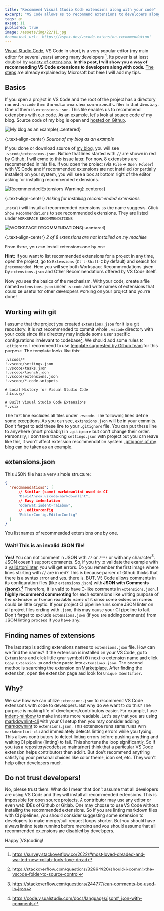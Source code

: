```yaml
---
title: "Recommend Visual Studio Code extensions along with your code"
excerpt: "VS Code allows us to recommend extensions to developers along with code."
tags: en
axseq: 11
published: true
image: /assets/img/22/11.jpg
#canonical_url: 'https://asynx.dev/vscode-extension-recommendation'
---
```


[Visual Studio Code](https://code.visualstudio.com/), VS Code in short, is a
very popular editor (my main editor for several years) among many developers
[^1f]. Its power is at least doubled by [variety of
extensions](https://marketplace.visualstudio.com/vscode). **In this post, I will
show you a way of recommending VS Code extensions to developers along with
code.** [The
steps](https://code.visualstudio.com/docs/editor/extension-marketplace) are
already explained by Microsoft but here I will add my tips.

## Basics

If you open a project in VS Code and the root of the project has a directory
named `.vscode` then the editor searches some specific files in that directory.
One of them is `extensions.json`. This file enables us to recommend extensions
with our code. As an example, let's look at source code of my blog. Source code
of my blog is open and [hosted on Github](https://github.com/alperyazar/home).

![My blog as an example](/assets/img/22/11-1.png){:.centered}

{:.text-align-center}
*Source of my blog as an example*

If you clone or download source of [my
blog](https://github.com/alperyazar/home), you will see
`.vscode/extensions.json`. Notice that lines started with `//` are shown in red
by Github, I will come to this issue later. For now, 8 extensions are
recommended in this file. If you open the project (via `File` → `Open Folder`)
with VS Code and if recommended extensions are not installed (or partially
installed) on your system, you will see a box at bottom right of the editor
asking for installing recommended extensions.

![Recommended Extensions Warning](/assets/img/22/11-2.jpeg){:.centered}

{:.text-align-center}
*Asking for installing recommended extensions*

`Install` will install all recommended extensions as the name suggests. Click
`Show Recommendations` to see recommended extensions. They are listed under
`WORKSPACE RECOMMENDATIONS`

![WORKSPACE RECOMMENDATIONS](/assets/img/22/11-3.png){:.centered}

{:.text-align-center}
*2 of 8 extensions are not installed on my machine*

From there, you can install extensions one by one.

**Hint:** If you want to list recommended extensions for a project in any time,
open the project, go to `Extensions` (`Ctrl-Shift-X` by default) and search for
`@recommended`. Here you will see both Workspace Recommendations given by
`extensions.json` and Other Recommendations offered by VS Code itself.

Now you see the basics of the mechanism. With your code, create a file named
`extensions.json` under `.vscode` and write names of extensions that could be
useful for other developers working on your project and you're done!

## Working with git

I assume that the project you created `extensions.json` for it is a git
repository. It is not recommended to commit whole `.vscode` directory with your
code since this directory may include some user specific configurations
irrelevant to codebase[^2f]. We should add some rules to `.gitignore`. I
recommend to use [template suggested by Github
team](https://github.com/github/gitignore/blob/main/Global/VisualStudioCode.gitignore)
for this purpose. The template looks like this:

```text
.vscode/*
!.vscode/settings.json
!.vscode/tasks.json
!.vscode/launch.json
!.vscode/extensions.json
!.vscode/*.code-snippets

# Local History for Visual Studio Code
.history/

# Built Visual Studio Code Extensions
*.vsix
```

The first line excludes all files under `.vscode`. The following lines define
some exceptions. As you can see, `extensions.json` will be in your commits.
Don't forget to add these line to your `.gitignore` file. You can put these line
to anywhere (most probably) in `.gitignore` but don't change their order.
Personally, I don't like tracking `settings.json` with project but you can leave
like this, it won't affect extension recommendation system. [.gitignore of my
blog](https://github.com/alperyazar/home/blob/master/.gitignore) can be taken as
an example.

## extensions.json

This JSON file has a very simple structure:

```json
{
  "recommendations": [
      // Similar (same) markdownlint used in CI
      "DavidAnson.vscode-markdownlint",
      // Easy indentation
      "oderwat.indent-rainbow",
      // .editorconfig
      "EditorConfig.EditorConfig"
  ]
}
```

You list names of recommended extensions one by one.

### Wait! This is an invalid JSON file!

**Yes!** You can not comment in JSON with `//` or `/**/` or with any
character[^3f]. JSON doesn't support comments. So, if you try to validate the
example with a [validator/linter](https://jsonlint.com/), you will get errors.
Do you remember the first image where lines starting with `//` are in red? This
is because parser of Github thinks that there is a syntax error and yes, there
is. BUT, VS Code allows comments in its configuration files (like
`extensions.json`) with **JSON with Comments (jsonc).**[^4f] Therefore, it is
valid to have C-like comments in `extensions.json`. **I highly recommend
commenting** for each extensions like writing purpose of the extension or human
readable name of it since some extension names could be little cryptic. If your
project CI pipeline runs some JSON linter on all project files ending with
`.json`, this may cause your CI pipeline to fail. Don't forget to exclude
`extensions.json` (if you are adding comments) from JSON linting process if you
have any.

## Finding names of extensions

The last step is adding extensions names to `extensions.json` file. How can we
find the names? If the extension is installed on your VS Code, go to
`Extensions` and click little gear symbol (⚙) next to extension name and click
`Copy Extension ID` and then paste into `extensions.json`. The second method is
searching the extension on
[Marketplace](https://marketplace.visualstudio.com/vscode). After finding the
extension, open the extension page and look for `Unique Identifier`.

## Why?

We saw how we can utilize `extensions.json` to recommend VS Code extensions with
code to developers. But why do we want to do this? The purpose is making life of
developers/contributors easier. For example, I use
[indent-rainbow](https://marketplace.visualstudio.com/items?itemName=oderwat.indent-rainbow)
to make indents more readable. Let's say that you are using
[markdownlint-cli](https://github.com/igorshubovych/markdownlint-cli) with your
CI setup then you may consider adding
[markdownlint](https://marketplace.visualstudio.com/items?itemName=DavidAnson.vscode-markdownlint)
to `extensions.json`. This extension runs same rules with `markdownlint-cli` and
immediately detects linting errors while you typing. This allows contributors to
detect linting errors before pushing anything and waiting CI pipeline (linting)
to fail. This shortens the loop significantly. So if you (as a
repository/codebase maintainer) think that a particular VS Code extension helps
contributors then add it. But don't recommend anything satisfying your personal
choices like color theme, icon set, etc. They won't help other developers much.

## Do not trust developers!

No, please trust them. What do I mean that don't assume that all developers are
using VS Code and they will install all recommended extensions. This is
impossible for open source projects. A contributor may use any editor or even
web IDEs of Github or Gitlab. One may choose to use VS Code without installing
the recommended extensions. So if you are linting markdown files with CI
pipelines, you should consider suggesting some extension to developers to make
merge/pull request loops shorter. But you should have always linting tests
running before merging and you should assume that all recommended extensions are
disabled by developers.

Happy (VS)coding!

[^1f]: <https://survey.stackoverflow.co/2022/#most-loved-dreaded-and-wanted-new-collab-tools-love-dread>
[^2f]: <https://stackoverflow.com/questions/32964920/should-i-commit-the-vscode-folder-to-source-control>
[^3f]: <https://stackoverflow.com/questions/244777/can-comments-be-used-in-json>
[^4f]: <https://code.visualstudio.com/docs/languages/json#_json-with-comments>
